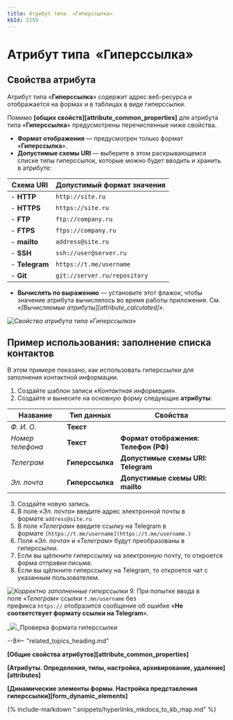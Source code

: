 ```yaml
---
title: Атрибут типа  «Гиперссылка»
kbId: 2259
---
```


# Атрибут типа  «Гиперссылка»

## Свойства атрибута

Атрибут типа «**Гиперссылка**» содержит адрес веб-ресурса и отображается на формах и в таблицах в виде гиперссылки.

Помимо **[общих свойств][attribute_common_properties]** для атрибута типа «**Гиперссылка**» предусмотрены перечисленные ниже свойства.

- **Формат отображения** — предусмотрен только формат «**Гиперссылка**».
- **Допустимые схемы URI** — выберите в этом раскрывающемся списке типы гиперссылок, которые можно будет вводить и хранить в атрибуте:

| Схема URI | Допустимый формат значения |
| --- | --- |
| - **HTTP** | `http://site.ru` |
| - **HTTPS** | `https://site.ru` |
| - **FTP** | `ftp://company.ru` |
| - **FTPS** | `ftps://company.ru` |
| - **mailto** | `address@site.ru` |
| - **SSH** | `ssh://user@server.ru` |
| - **Telegram** | `https://t.me/username` |
| - **Git** | `git://server.ru/repository` |
- **Вычислять по выражению** — установите этот флажок, чтобы значение атрибута вычислялось во время работы приложения. См. *«[Вычисляемые атрибуты][attribute_calculated]».*

_![Свойства атрибута типа «Гиперссылка»](https://kb.comindware.ru/assets/attribute_hyperlink_properties.png)_

## Пример использования: заполнение списка контактов

В этом примере показано, как использовать гиперссылки для заполнения контактной информации.

1. Создайте шаблон записи «*Контактная информация*».
2. Создайте и вынесите на основную форму следующие **атрибуты**:

| Название | Тип данных | Свойства |
| --- | --- | --- |
| *Ф. И. О.* | **Текст** |  |
| *Номер телефона* | **Текст** | **Формат отображения: Телефон (РФ)** |
| *Телеграм* | **Гиперссылка** | **Допустимые схемы URI: Telegram** |
| *Эл. почта* | **Гиперссылка** | **Допустимые схемы URI: mailto** |
3. Создайте новую запись.
4. В поле *«Эл. почта»* введите адрес электронной почты в формате `address@site.ru`
5. В поле *«Телеграм»* введите ссылку на Telegram в формате `[https://t.me/username](https://t.me/username.)`
6. Поля *«Эл. почта»* и *«Телеграм»* будут преобразованы в гиперссылки.
7. Если вы щёлкните гиперссылку на электронную почту, то откроется форма отправки письма.
8. Если вы щёлкните гиперссылку на Telegram, то откроется чат с указанным пользователем.

_![Корректно заполненные гиперссылки](https://kb.comindware.ru/assets/img_6682b70329047.png)_
9. При попытке ввода в поле *«Телеграм»* ссылки `t.me/username` без префикса `https://` отобразится сообщение об ошибке «**Не соответствует формату ссылки на Telegram**».

_![](https://kb.comindware.ru/assets/img_6682b6c5e5402.png)_Проверка формата гиперссылки

--8<-- "related_topics_heading.md"

**[Общие свойства атрибутов][attribute_common_properties]**

**[Атрибуты. Определения, типы, настройка, архивирование, удаление][attributes]**

**[Динамические элементы формы. Настройка представления гиперссылки][form_dynamic_elements]**



{% include-markdown ".snippets/hyperlinks_mkdocs_to_kb_map.md" %}
